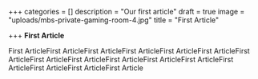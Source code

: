 +++
categories = []
description = "Our first article"
draft = true
image = "uploads/mbs-private-gaming-room-4.jpg"
title = "First Article"

+++
**First Article**

First ArticleFirst ArticleFirst ArticleFirst ArticleFirst ArticleFirst ArticleFirst ArticleFirst ArticleFirst ArticleFirst ArticleFirst ArticleFirst ArticleFirst ArticleFirst ArticleFirst ArticleFirst Article